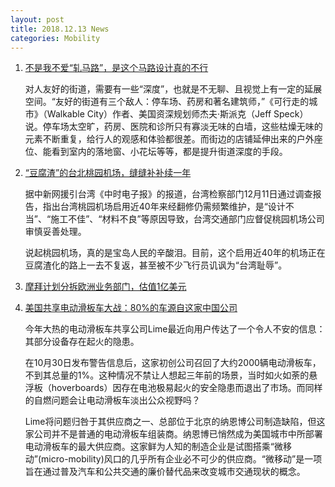 ```yaml
---
layout: post
title: 2018.12.13 News
categories: Mobility
---
```


1. [不是我不爱“轧马路”，是这个马路设计真的不行](https://www.huxiu.com/article/276282.html)

    对人友好的街道，需要有一些“深度”，也就是不无聊、且视觉上有一定的延展空间。“友好的街道有三个敌人：停车场、药房和著名建筑师，”《可行走的城市》（Walkable City）作者、美国资深规划师杰夫·斯派克（Jeff Speck）说。停车场太空旷，药房、医院和诊所只有寡淡无味的白墙，这些枯燥无味的元素不断重复，给行人的观感和体验都很差。而街边的店铺延伸出来的户外座位、能看到室内的落地窗、小花坛等等，都是提升街道深度的手段。

2. [“豆腐渣”的台北桃园机场，缝缝补补续一年](https://www.huxiu.com/article/276271.html)

    据中新网援引台湾《中时电子报》的报道，台湾检察部门12月11日通过调查报告，指出台湾桃园机场启用近40年来经翻修仍需频繁维护，是“设计不当”、“施工不佳”、“材料不良”等原因导致，台湾交通部门应督促桃园机场公司审慎妥善处理。

    说起桃园机场，真的是宝岛人民的辛酸泪。目前，这个启用近40年的机场正在豆腐渣化的路上一去不复返，甚至被不少飞行员讥讽为“台湾耻辱”。

3. [摩拜计划分拆欧洲业务部门，估值1亿美元](https://www.huxiu.com/article/276108.html)

4. [美国共享电动滑板车大战：80%的车源自这家中国公司](https://36kr.com/p/5166660.html)

    今年大热的电动滑板车共享公司Lime最近向用户传达了一个令人不安的信息：其部分设备存在起火的隐患。

    在10月30日发布警告信息后，这家初创公司召回了大约2000辆电动滑板车，不到其总量的1%。这种情况不禁让人想起三年前的场景，当时如火如荼的悬浮板（hoverboards）因存在电池极易起火的安全隐患而退出了市场。而同样的自燃问题会让电动滑板车淡出公众视野吗？

    Lime将问题归咎于其供应商之一、总部位于北京的纳恩博公司制造缺陷，但这家公司并不是普通的电动滑板车组装商。纳恩博已悄然成为美国城市中所部署电动滑板车的最大供应商。这家鲜为人知的制造企业是试图搭乘“微移动”(micro-mobility)风口的几乎所有企业必不可少的供应商。“微移动”是一项旨在通过普及汽车和公共交通的廉价替代品来改变城市交通现状的概念。
